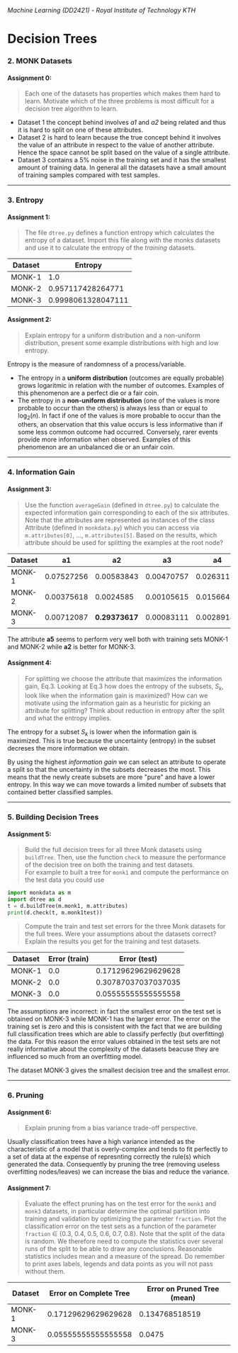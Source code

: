 *Machine Learning (DD2421) - Royal Institute of Technology KTH*
# Decision Trees


### 2. MONK Datasets
#### Assignment 0:
> Each one of the datasets has properties which makes them hard to learn. Motivate which of the three problems is most difficult for a decision tree algorithm to learn.

* Dataset 1 the concept behind involves *a1* and *a2* being related and thus it is hard to split on one of these attributes.
* Dataset 2 is hard to learn because the true concept behind it involves the value of an attribute in respect to the value of another attribute. Hence the space cannot be split based on the value of a single attribute.
* Dataset 3 contains a 5% noise in the training set and it has the smallest amount of training data.
In general all the datasets have a small amount of training samples compared with test samples.

---

### 3. Entropy
#### Assignment 1:
> The file `dtree.py` defines a function entropy which calculates the entropy of a dataset. Import this file along with the monks datasets and use it to calculate the entropy of the _training_ datasets.

| Dataset | Entropy            |
|---------|--------------------|
| MONK-1  | 1.0                |
| MONK-2  | 0.957117428264771  |
| MONK-3  | 0.9998061328047111 |

#### Assignment 2: 
> Explain entropy for a uniform distribution and a non-uniform distribution, present some example distributions with high and low entropy.

Entropy is the measure of randomness of a process/variable.
* The entropy in a **uniform distribution** (outcomes are equally probable) grows logaritmic in relation with the number of outcomes. Examples of this phenomenon are a perfect die or a fair coin.
* The entropy in a **non-uniform distribution** (one of the values is more probable to occur than the others) is always less than or equal to log<sub>2</sub>(*n*). In fact if one of the values is more probable to occur than the others, an observation that this value occurs is less informative than if some less common outcome had occurred. Conversely, rarer events provide more information when observed.
Examples of this phenomenon are an unbalanced die or an unfair coin.
---

### 4. Information Gain
#### Assignment 3:
> Use the function `averageGain` (defined in `dtree.py`) to calculate the expected information gain corresponding to each of the six attributes. Note that the attributes are represented as instances of the class Attribute (defined in `monkdata.py`) which you can access via `m.attributes[0]`, ..., `m.attributes[5]`. Based on the results, which attribute should be used for splitting the examples at the root node?

| Dataset |     a1     |     a2     |     a3     |     a4     |     a5     |     a6     |
|---------|------------|------------|------------|------------|------------|------------|
|  MONK-1 | 0.07527256 | 0.00583843 | 0.00470757 | 0.0263117  | **0.28703075** | 0.00075786 |
|  MONK-2 | 0.00375618 | 0.0024585  | 0.00105615 | 0.01566425 | **0.01727718** | 0.00624762 |
|  MONK-3 | 0.00712087 | **0.29373617** | 0.00083111 | 0.00289182 | 0.25591172 | 0.00707703 |

The attribute **a5** seems to perform very well both with training sets MONK-1 and MONK-2 while **a2** is better for MONK-3.

#### Assignment 4:
> For splitting we choose the attribute that maximizes the information gain, Eq.3. Looking at Eq.3 how does the entropy of
the subsets, *S<sub>k</sub>*, look like when the information gain is maximized? How can we motivate using the information gain as a heuristic for picking an attribute for splitting? Think about reduction in entropy after the split and what the entropy implies.

The entropy for a subset *S<sub>k</sub>* is lower when the information gain is maximized. This is true because the uncertainty (entropy) in the subset decreses the more information we obtain.

By using the highest *information gain* we can select an attribute to operate a split so that the uncertainty in the subsets decreases the most. This means that the newly create subsets are more "pure" and have a lower entropy. In this way we can move towards a limited number of subsets that contained better classified samples.

---

### 5. Building Decision Trees
#### Assignment 5:
> Build the full decision trees for all three Monk datasets using `buildTree`. Then, use the function `check` to measure the performance of the decision tree on both the training and test datasets. <br> For example to built a tree for `monk1` and compute the performance on the test data you could use
```python
import monkdata as m
import dtree as d
t = d.buildTree(m.monk1, m.attributes)
print(d.check(t, m.monk1test))
```
> Compute the train and test set errors for the three Monk datasets for the full trees. Were your assumptions about the datasets correct? Explain the results you get for the training and test datasets.

| Dataset | Error (train) |     Error (test)    |
|---------|---------------|---------------------|
|  MONK-1 |      0.0      | 0.17129629629629628 |
|  MONK-2 |      0.0      | 0.30787037037037035 |
|  MONK-3 |      0.0      | 0.05555555555555558 |

The assumptions are incorrect: in fact the smallest error on the test set is obtained on MONK-3 while MONK-1 has the larger error. The error on the training set is zero and this is consistent with the fact that we are building full classification trees which are able to classify perfectly (but overfitting) the data. For this reason the error values obtained in the test sets are not really informative about the complexity of the datasets beacuse they are influenced so much from an overfitting model.

The dataset MONK-3 gives the smallest decision tree and the smallest error.

---

### 6. Pruning
#### Assignment 6:
> Explain pruning from a bias variance trade-off perspective.

Usually classification trees have a high variance intended as the characteristic of a model that is overly-complex and tends to fit perfectly to a set of data at the expense of represnting correctly the rule(s) which generated the data. Consequently by pruning the tree (removing useless overfitting nodes/leaves) we can increase the bias and reduce the variance.

#### Assignment 7:
> Evaluate the effect pruning has on the test error for the `monk1` and `monk3` datasets, in particular determine the optimal partition into training and validation by optimizing the parameter `fraction`. Plot the classification error on the test sets as a function of the parameter `fraction` <span>&#8712;</span> {0.3, 0.4, 0.5, 0.6, 0.7, 0.8}. Note that the split of the data is random. We therefore need to compute the statistics over several runs of the split to be able to draw any conclusions. Reasonable statistics includes mean and a measure of the spread. Do remember to print axes labels, legends and data points as you will not pass without them.

| Dataset | Error on Complete Tree | Error on Pruned Tree (mean) |
|---------|------------------------|-----------------------------|
|  MONK-1 |  0.17129629629629628   |        0.134768518519       |
|  MONK-3 |  0.05555555555555558   |            0.0475           |
